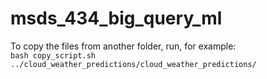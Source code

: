 # msds_434_big_query_ml

To copy the files from another folder, run, for example:    
`bash copy_script.sh ../cloud_weather_predictions/cloud_weather_predictions/`